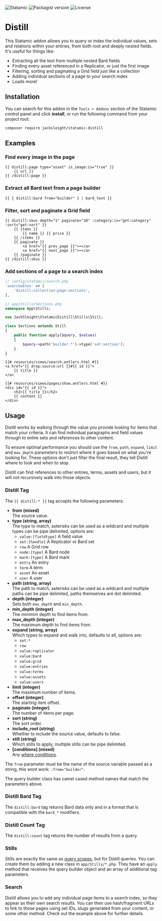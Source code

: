 <!-- statamic:hide -->

![Statamic](https://flat.badgen.net/badge/Statamic/3.4+/FF269E)
![Packagist version](https://flat.badgen.net/packagist/v/jacksleight/statamic-distill)
![License](https://flat.badgen.net/github/license/jacksleight/statamic-distill)

# Distill 

<!-- /statamic:hide -->

This Statamic addon allows you to query or index the individual values, sets and relations within your entries, from both root and deeply nested fields. It's useful for things like:

* Extracting all the text from multiple nested Bard fields
* Finding every asset referenced in a Replicator, or just the first image
* Filtering, sorting and paginating a Grid field just like a collection
* Adding individual sections of a page to your search index
* Loads more!

## Installation

You can search for this addon in the `Tools > Addons` section of the Statamic control panel and click **install**, or run the following command from your project root:

```bash
composer require jacksleight/statamic-distill
```

## Examples

### Find every image in the page

```antlers
{{ distill:page type="asset" is_image:is="true" }}
    {{ url }}
{{ /distill:page }}
```

### Extract all Bard text from a page builder

```antlers
{{ { distill:bard from="builder" } | bard_text }}
```

### Filter, sort and paginate a Grid field

```antlers
{{ distill:skus depth="1" paginate="10" :category:is="get:category" :sort="get:sort" }}
    {{ items }}
        {{ name }} {{ price }}
    {{ /items }}
    {{ paginate }}
        <a href="{{ prev_page }}">⬅</a>
        <a href="{{ next_page }}">➡</a>
    {{ /paginate }}
{{ /distill:skus }}
```

### Add sections of a page to a search index

```php
// config/statamic/search.php
'searchables' => [
    'distill:collection:page:sections',
],
```
```php
// app/Stills/Sections.php
namespace App\Stills;

use JackSleight\StatamicDistill\Stills\Still;

class Sections extends Still
{
    public function apply($query, $values)
    {
        $query->path('builder.*')->type('set:section');
    }
}
```
```antlers
{{# resources/views/search.antlers.html #}}
<a href="{{ drop:source:url }}#{{ id }}">
    {{ title }}
</a>
```
```antlers
{{# resources/views/pages/show.antlers.html #}}
<div id="{{ id }}">
    <h2>{{ title }}</h2>
    {{ content }}
</div>
```

## Usage

Distill works by walking through the value you provide looking for items that match your criteria. It can find individual paragraphs and field values through to entire sets and references to other content.

To ensure optimal performance you should use the `from`, `path`, `expand`, `limit` and `max_depth` parameters to restrict where it goes based on what you're looking for. These options don't just filter the final result, they tell Distill where to look and when to stop.

Distill can find references to other entries, terms, assets and users, but it will not recursively walk into those objects.

### Distill Tag

The `{{ distill:* }}` tag accepts the following parameters:

* **from (mixed)**  
  The source value.
* **type (string, array)**  
  The type to match, asterisks can be used as a wildcard and multiple types can be pipe delimited, options are:
  * `value:[fieldtype]` A field value
  * `set:[handle]` A Replicator or Bard set
  * `row` A Grid row
  * `node:[type]` A Bard node
  * `mark:[type]` A Bard mark
  * `entry` An entry
  * `term` A term
  * `asset` An asset
  * `user` A user
* **path (string, array)**  
  The path to match, asterisks can be used as a wildcard and multiple paths can be pipe delimited, paths themselves are dot delimited.
* **depth (integer)**  
  Sets both `max_depth` and `min_depth`.
* **min_depth (integer)**  
  The minimim depth to find items from.
* **max_depth (integer)**  
  The maximum depth to find items from.
* **expand (string, array)**  
  Which types to expand and walk into, defaults to all, options are:
  * `set:*`
  * `row`
  * `value:replicator`
  * `value:bard`
  * `value:grid`
  * `value:entries`
  * `value:terms`
  * `value:assets`
  * `value:users`
* **limit (integer)**  
  The maximum number of items.
* **offset (integer)**  
  The starting item offset.
* **paginate (integer)**  
  The number of items per page.
* **sort (string)**  
  The sort order.
* **include_root (string)**  
  Whether to include the source value, defaults to false.
* **still (string)**  
  Which stills to apply, multiple stills can be pipe delimited.
* **[conditions] (mixed)**  
  Any [where conditions](https://statamic.dev/conditions).

The `from` parameter must be the name of the source variable passed as a string, this wont work: `:from="builder"`.

The query builder class has camel cased method names that match the parameters above.

### Distill Bard Tag

The `distill:bard` tag returns Bard data only and in a format that is compatible with the `bard_*` modifiers.

### Distill Count Tag

The `distill:count` tag returns the number of results from a query.

### Stills

Stills are exactly the same as [query scopes](https://statamic.dev/extending/query-scopes-and-filters), but for Distill queries. You can create them by adding a new class in `app/Stills/*.php`. They have an `apply` method that receives the query builder object and an array of additional tag parameters.

### Search

Distill allows you to add any individual page items to a search index, so they appear as their own search results. You can then use hash/fragment URLs to link to those pages using set IDs, slugs generated from your content, or some other method. Check out the example above for further details.